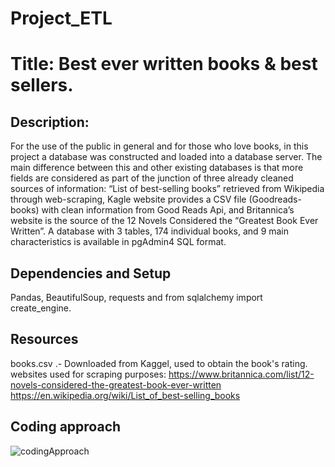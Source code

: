 # Project_ETL

# Title: Best ever written books & best sellers. 
 
## Description:
For the use of the public in general and for those who love books, in this project a database was constructed and loaded into a database server. The main difference between this and other existing databases is that more fields are considered as part of the junction of three already cleaned sources of information: “List of best-selling books” retrieved 
from Wikipedia through web-scraping, Kagle website provides a CSV file (Goodreads-books) with clean information from Good Reads Api, and Britannica’s website is the 
source of the 12  Novels Considered the “Greatest Book Ever Written”. A database with 3 tables, 174 individual books, and 9 main characteristics is available in 
pgAdmin4 SQL format.  


## Dependencies and Setup
Pandas, BeautifulSoup, requests and from sqlalchemy import create_engine. 

## Resources
books.csv .- Downloaded from Kaggel, used to obtain the book's rating.                                                                                            
websites used for scraping purposes: https://www.britannica.com/list/12-novels-considered-the-greatest-book-ever-written
https://en.wikipedia.org/wiki/List_of_best-selling_books

## Coding approach
![codingApproach](https://github.com/CristyCarmona/Project_ETL_Best_Seller_Books/blob/master/img/coding%20approach.jpg)
